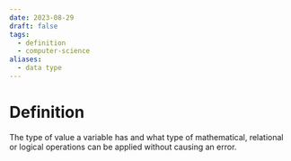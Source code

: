```yaml
---
date: 2023-08-29
draft: false
tags:
  - definition
  - computer-science
aliases:
  - data type
---
```


# Definition

The type of value a variable has and what type of mathematical, relational or logical operations can be applied without causing an error.